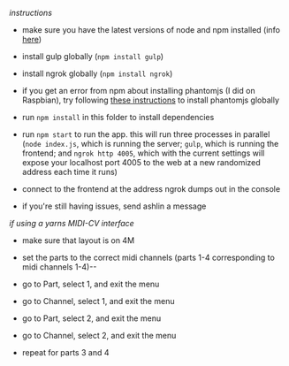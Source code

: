 *instructions*

* make sure you have the latest versions of node and npm installed (info [here](https://nodejs.org/en/download/package-manager/))

* install gulp globally (`npm install gulp`)
* install ngrok globally (`npm install ngrok`)
* if you get an error from npm about installing phantomjs (I did on Raspbian), try following [these instructions](https://www.bitpi.co/2015/02/10/installing-phantomjs-on-the-raspberry-pi/) to install phantomjs globally
* run `npm install` in this folder to install dependencies
* run `npm start` to run the app. this will run three processes in parallel (`node index.js`, which is running the server; `gulp`, which is running the frontend; and `ngrok http 4005`, which with the current settings will expose your localhost port 4005 to the web at a new randomized address each time it runs)
* connect to the frontend at the address ngrok dumps out in the console
* if you're still having issues, send ashlin a message
 

*if using a yarns MIDI-CV interface*
* make sure that layout is on 4M
* set the parts to the correct midi channels (parts 1-4 corresponding to midi channels 1-4)--

* go to Part, select 1, and exit the menu
* go to Channel, select 1, and exit the menu
* go to Part, select 2, and exit the menu
* go to Channel, select 2, and exit the menu
* repeat for parts 3 and 4